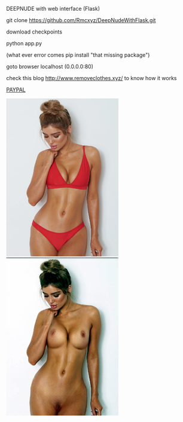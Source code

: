 DEEPNUDE with web interface (Flask)

git clone https://github.com/Rmcxyz/DeepNudeWithFlask.git

download checkpoints

python app.py

(what ever error comes pip install "that missing package")

goto browser localhost (0.0.0.0:80)

check this blog http://www.removeclothes.xyz/ to know how it works

<a href="https://www.paypal.me/removeclothesxyz">PAYPAL</a>

<p float="left">
  <img src="input.png" width="300" />
  <img src="uploads/input.jpg" width="300" /> 
</p>
